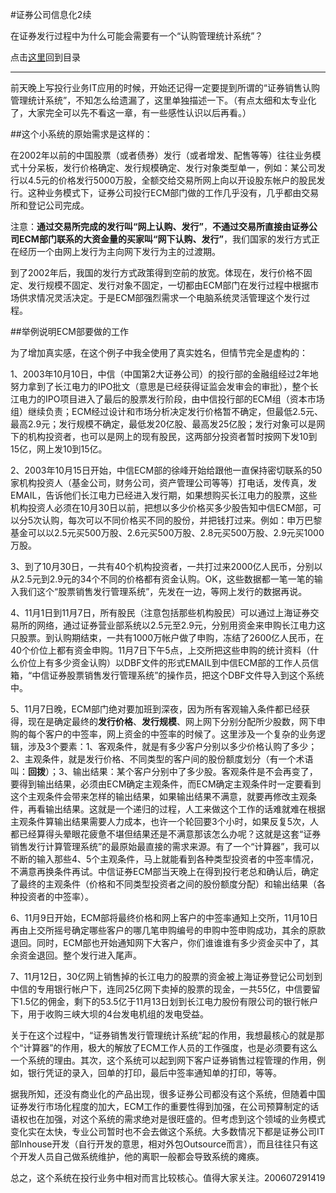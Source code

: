 #证券公司信息化2续

在证券发行过程中为什么可能会需要有一个“认购管理统计系统”？

点击[这里](http://www.xumenger.com/finance-information-20160129/)回到目录

---

前天晚上写投行业务IT应用的时候，开始还记得一定要提到所谓的“证券销售认购管理统计系统”，不知怎么给遗漏了，这里单独描述一下。（有点太细和太专业化了，大家完全可以先不看这一章，有一些感性认识以后再看。）

##这个小系统的原始需求是这样的：

在2002年以前的中国股票（或者债券）发行（或者增发、配售等等）往往业务模式十分呆板，发行价格确定、发行规模确定、发行对象类型单一，例如：某公司发行以4.5元的价格发行5000万股，全额交给交易所网上向以开设股东帐户的股民发行。这种业务模式下，证券公司投行ECM部门做的工作几乎没有，几乎都由交易所和登记公司完成。

注意：**通过交易所完成的发行叫“网上认购、发行”**，**不通过交易所直接由证券公司ECM部门联系的大资金量的买家叫“网下认购、发行”**，我们国家的发行方式正在经历一个由网上发行为主向网下发行为主的过渡期。

到了2002年后，我国的发行方式政策得到空前的放宽。体现在，发行价格不固定、发行规模不固定、发行对象不固定，一切都由ECM部门在发行过程中根据市场供求情况灵活决定。于是ECM部强烈需求一个电脑系统灵活管理这个发行过程。

##举例说明ECM部要做的工作

为了增加真实感，在这个例子中我全使用了真实姓名，但情节完全是虚构的：

1、2003年10月10日，中信（中国第2大证券公司）的投行部的金融组经过2年地努力拿到了长江电力的IPO批文（意思是已经获得证监会发审会的审批），整个长江电力的IPO项目进入了最后的股票发行阶段，由中信投行部的ECM组（资本市场组）继续负责；ECM经过设计和市场分析决定发行价格暂不确定，但最低2.5元、最高2.9元；发行规模不确定，最低发20亿股、最高发25亿股；发行对象可以是网下的机构投资者，也可以是网上的现有股民，这两部分投资者暂时按网下发10到15亿，网上发10到15亿。

2、2003年10月15日开始，中信ECM部的徐峰开始给跟他一直保持密切联系的50家机构投资人（基金公司，财务公司，资产管理公司等等）打电话，发传真，发EMAIL，告诉他们长江电力已经进入发行期，如果想购买长江电力的股票，这些机构投资人必须在10月30日以前，把想以多少价格买多少股告知中信ECM部，可以分5次认购，每次可以不同价格买不同的股份，并把钱打过来。例如：申万巴黎基金可以以2.5元买500万股、2.6元买500万股、2.8元买500万股、2.9元买1000万股。

3、到了10月30日，一共有40个机构投资者，一共打过来2000亿人民币，分别以从2.5元到2.9元的34个不同的价格都有资金认购。OK，这些数据都一笔一笔的输入我们这个“股票销售发行管理系统”，先发在一边，等网上发行的数据再说。

4、11月1日到11月7日，所有股民（注意包括那些机构股民）可以通过上海证券交易所的网络，通过证券营业部系统以2.5元至2.9元，分别用资金来申购长江电力这只股票。到认购期结束，一共有1000万帐户做了申购，冻结了2600亿人民币，在40个价位上都有资金申购。11月7日下午5点，上交所把这些申购的统计资料（什么价位上有多少资金认购）以DBF文件的形式EMAIL到中信ECM部的工作人员信箱，“中信证券股票销售发行管理系统”的操作员，把这个DBF文件导入到这个系统中。

5、11月7日晚，ECM部门绝对要加班到深夜，因为所有客观输入条件都已经获得，现在是确定最终的**发行价格**、**发行规模**、网上网下分别分配所少股数，网下申购的每个客户的中签率，网上资金的中签率的时候了。这里涉及一个复杂的业务逻辑，涉及3个要素：1、客观条件，就是有多少客户分别以多少价格认购了多少；2、主观条件，就是发行价格、不同类型的客户间的股份额度划分（有一个术语叫：**回拨**）；3、输出结果：某个客户分别中了多少股。客观条件是不会再变了，要得到输出结果，必须由ECM确定主观条件，而ECM确定主观条件时一定要看到这个主观条件会带来怎样的输出结果，如果输出结果不满意，就要再修改主观条件，再看输出结果。这就是一个递归的过程，人工来做这个工作的话难就难在根据主观条件算输出结果需要人力成本，也许一个轮回要3个小时，如果反复5次，人都已经算得头晕眼花疲惫不堪但结果还是不满意那该怎么办呢？这就是这套“证券销售发行计算管理系统”的最原始最直接的需求来源。有了一个“计算器”，我可以不断的输入那些4、5个主观条件，马上就能看到各种类型投资者的中签率情况，不满意再换条件再试。中信证券ECM部当天晚上在得到投行老总和确认后，确定了最终的主观条件（价格和不同类型投资者之间的股份额度分配）和输出结果（各种投资者的中签率）。

6、11月9日开始，ECM部将最终价格和网上客户的中签率通知上交所，11月10日再由上交所摇号确定哪些客户的哪几笔申购编号的申购中签申购成功，其余的原款退回。同时，ECM部也开始通知网下大客户，你们谁谁谁有多少资金买中了，其余资金退回。整个发行进入尾声。

7、11月12日，30亿网上销售掉的长江电力的股票的资金被上海证券登记公司划到中信的专用银行帐户下，连同25亿网下卖掉的股票的现金，一共55亿，中信要留下1.5亿的佣金，剩下的53.5亿于11月13日划到长江电力股份有限公司的银行帐户下，用于收购三峡大坝的4台发电机组的发电受益。

关于在这个过程中，“证券销售发行管理统计系统”起的作用，我想最核心的就是那个“计算器”的作用，极大的解放了ECM工作人员的工作强度，也是必须要有这么一个系统的理由。其次，这个系统可以起到网下客户证券销售过程管理的作用，例如，银行凭证的录入，回单的打印，最后中签率通知单的打印，等等。

据我所知，还没有商业化的产品出现，很多证券公司都没有这个系统，但随着中国证券发行市场化程度的加大，ECM工作的重要性得到加强，在公司预算制定的话语权也在加强，对这个系统的需求绝对是很旺盛的。但考虑到这个领域的业务模式变化实在太快，专业公司暂时也不会去做这个系统。大多数情况下都是证券公司IT部Inhouse开发（自行开发的意思，相对外包Outsource而言），而且往往只有这个开发人员自己做系统维护，他的离职一般都会导致系统的瘫痪。

总之，这个系统在投行业务中相对而言比较核心。值得大家关注。200607291419
